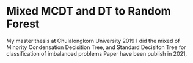 # Mixed MCDT and DT to Random Forest
My master thesis at Chulalongkorn University 2019
I did the mixed of Minority Condensation Decisition Tree, and Standard Decisiton Tree for classification of imbalanced problems
Paper have been publish in 2021,

